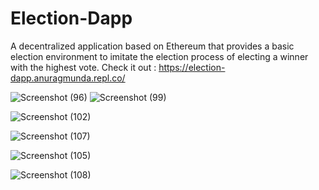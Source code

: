 # Election-Dapp
A decentralized application based on Ethereum that provides a basic election environment to imitate the election process of electing a winner with the highest vote.
Check it out : https://election-dapp.anuragmunda.repl.co/

![Screenshot (96)](https://user-images.githubusercontent.com/87273737/139875584-1b77b38c-0645-4015-a5fe-cf73c11fb531.png)
![Screenshot (99)](https://user-images.githubusercontent.com/87273737/139875726-06b55a36-7be4-4123-a417-d1a58c2e82bd.png)

![Screenshot (102)](https://user-images.githubusercontent.com/87273737/139877073-eeef4b33-3d48-4be5-b225-669b3bb1b3e8.png)

![Screenshot (107)](https://user-images.githubusercontent.com/87273737/139877061-c608b038-6700-4c64-b506-a051cd3344d4.png)

![Screenshot (105)](https://user-images.githubusercontent.com/87273737/139877076-5396c064-cec0-4325-b1da-25bc0e3a5548.png)

![Screenshot (108)](https://user-images.githubusercontent.com/87273737/139877072-ac86b05d-4119-46d1-9314-8130cb0502e8.png)
